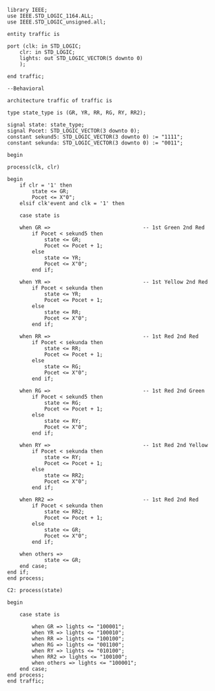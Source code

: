 	library IEEE;
	use IEEE.STD_LOGIC_1164.ALL;
	use IEEE.STD_LOGIC_unsigned.all;

	entity traffic is

	port (clk: in STD_LOGIC;
		clr: in STD_LOGIC;
		lights: out STD_LOGIC_VECTOR(5 downto 0)
		);

	end traffic;

	--Behavioral

	architecture traffic of traffic is

	type state_type is (GR, YR, RR, RG, RY, RR2);

	signal state: state_type;
	signal Pocet: STD_LOGIC_VECTOR(3 downto 0);
	constant sekund5: STD_LOGIC_VECTOR(3 downto 0) := "1111";
	constant sekunda: STD_LOGIC_VECTOR(3 downto 0) := "0011";

	begin

	process(clk, clr)

	begin 
		if clr = '1' then
			state <= GR;
			Pocet <= X"0";
		elsif clk'event and clk = '1' then
			
		case state is 

		when GR => 								-- 1st Green 2nd Red
			if Pocet < sekund5 then 
				state <= GR;
				Pocet <= Pocet + 1;
			else
				state <= YR;
				Pocet <= X"0";
			end if;	
	
		when YR => 								-- 1st Yellow 2nd Red
			if Pocet < sekunda then 
				state <= YR;
				Pocet <= Pocet + 1;
			else
				state <= RR;
				Pocet <= X"0";
			end if;
		
		when RR => 								-- 1st Red 2nd Red
			if Pocet < sekunda then 
				state <= RR;
				Pocet <= Pocet + 1;
			else
				state <= RG;
				Pocet <= X"0";
			end if;
		
		when RG => 								-- 1st Red 2nd Green
			if Pocet < sekund5 then 
				state <= RG;
				Pocet <= Pocet + 1;
			else
				state <= RY;
				Pocet <= X"0";
			end if;

		when RY => 								-- 1st Red 2nd Yellow
			if Pocet < sekunda then 
				state <= RY;
				Pocet <= Pocet + 1;
			else
				state <= RR2;
				Pocet <= X"0";
			end if;
		
		when RR2 => 							-- 1st Red 2nd Red
			if Pocet < sekunda then 
				state <= RR2;
				Pocet <= Pocet + 1;
			else
				state <= GR;
				Pocet <= X"0";
			end if;	
	
		when others => 
				state <= GR;
		end case;
	end if;
	end process;

	C2: process(state)

	begin
		
		case state is 
			
			when GR => lights <= "100001";
			when YR => lights <= "100010";
			when RR => lights <= "100100";
			when RG => lights <= "001100";
			when RY => lights <= "010100";
			when RR2 => lights <= "100100";
			when others => lights <= "100001";		
		end case;
	end process;		
	end traffic;

